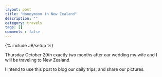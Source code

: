 ```yaml
---
layout: post
title: "Honeymoon in New Zealand"
description: ""
category: travels
tags: []
comments : false
---
```

{% include JB/setup %}


Thursday October 29th exactly two months after our wedding my wife and I will be traveling to New Zealand. 

I intend to use this post to blog our daily trips, and share our pictures. 

